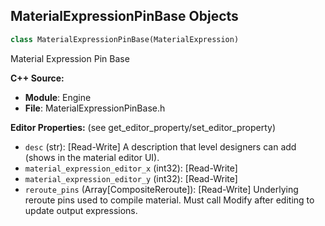 ## MaterialExpressionPinBase Objects

```python
class MaterialExpressionPinBase(MaterialExpression)
```

Material Expression Pin Base

**C++ Source:**

- **Module**: Engine
- **File**: MaterialExpressionPinBase.h

**Editor Properties:** (see get_editor_property/set_editor_property)

- ``desc`` (str):  [Read-Write] A description that level designers can add (shows in the material editor UI).
- ``material_expression_editor_x`` (int32):  [Read-Write]
- ``material_expression_editor_y`` (int32):  [Read-Write]
- ``reroute_pins`` (Array[CompositeReroute]):  [Read-Write] Underlying reroute pins used to compile material. Must call Modify after editing to update output expressions.

<a id="unreal.MaterialExpressionPixelDepth"></a>